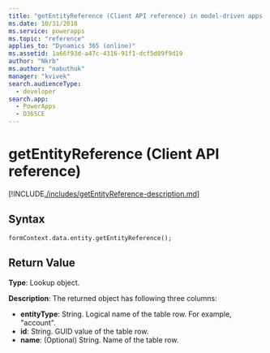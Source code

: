 ```yaml
---
title: "getEntityReference (Client API reference) in model-driven apps| MicrosoftDocs"
ms.date: 10/31/2018
ms.service: powerapps
ms.topic: "reference"
applies_to: "Dynamics 365 (online)"
ms.assetid: 1a66f93d-a47c-4316-91f1-dcf5d09f9d19
author: "Nkrb"
ms.author: "nabuthuk"
manager: "kvivek"
search.audienceType: 
  - developer
search.app: 
  - PowerApps
  - D365CE
---
```

# getEntityReference (Client API reference)



[!INCLUDE[./includes/getEntityReference-description.md](./includes/getEntityReference-description.md)]

## Syntax

`formContext.data.entity.getEntityReference();`

## Return Value

**Type**: Lookup object.

**Description**: The returned object has following three columns:

- **entityType**: String. Logical name of the table row. For example, "account".
- **id**: String. GUID value of the table row.
- **name**: (Optional) String. Name of the table row. 



